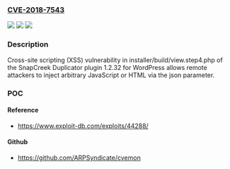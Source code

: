 ### [CVE-2018-7543](https://cve.mitre.org/cgi-bin/cvename.cgi?name=CVE-2018-7543)
![](https://img.shields.io/static/v1?label=Product&message=n%2Fa&color=blue)
![](https://img.shields.io/static/v1?label=Version&message=n%2Fa&color=blue)
![](https://img.shields.io/static/v1?label=Vulnerability&message=n%2Fa&color=brighgreen)

### Description

Cross-site scripting (XSS) vulnerability in installer/build/view.step4.php of the SnapCreek Duplicator plugin 1.2.32 for WordPress allows remote attackers to inject arbitrary JavaScript or HTML via the json parameter.

### POC

#### Reference
- https://www.exploit-db.com/exploits/44288/

#### Github
- https://github.com/ARPSyndicate/cvemon

